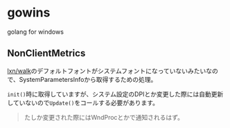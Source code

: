 # gowins
golang for windows


## NonClientMetrics

[lxn/walk](https://github.com/lxn/walk)のデフォルトフォントがシステムフォントになっていないみたいなので、SystemParametersInfoから取得するための処理。

`init()`時に取得していますが、システム設定のDPIとか変更した際には自動更新していないので`Update()`をコールする必要があります。

> たしか変更された際にはWndProcとかで通知されるはず。
